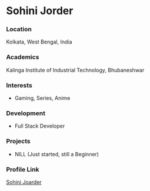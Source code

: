 # Sohini Jorder

### Location

Kolkata, West Bengal, India

### Academics

Kalinga Institute of Industrial Technology, Bhubaneshwar

### Interests

- Gaming, Series, Anime

### Development

- Full Stack Developer

### Projects

- NILL (Just started, still a Beginner)

### Profile Link

[Sohini Joarder](https://github.com/SohinijRover)
